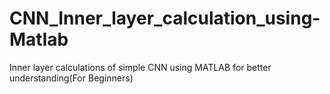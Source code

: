# CNN_Inner_layer_calculation_using-Matlab
Inner layer calculations of simple CNN using MATLAB for better understanding(For Beginners)

